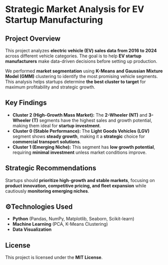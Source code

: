 # Strategic Market Analysis for EV Startup Manufacturing

## Project Overview
This project analyzes **electric vehicle (EV) sales data from 2016 to 2024** across different vehicle categories. The goal is to help **EV startup manufacturers** make data-driven decisions before setting up production. 

We performed **market segmentation** using **K-Means and Gaussian Mixture Model (GMM)** clustering to identify the most promising vehicle segments. This analysis helps startups determine **the best cluster to target** for maximum profitability and strategic growth.  


## Key Findings
- **Cluster 2 (High-Growth Mass Market):** The **2-Wheeler (NT)** and **3-Wheeler (T)** segments have the highest sales and growth potential, making them ideal for **startup investment**.  
- **Cluster 0 (Stable Performance):** The **Light Goods Vehicles (LGV)** segment shows **steady growth**, making it a **strategic** choice for **commercial transport solutions**.  
- **Cluster 1 (Emerging Niche):** This segment has **low growth potential**, requiring **minimal investment** unless market conditions improve.  

## Strategic Recommendations
Startups should **prioritize high-growth and stable markets**, focusing on **product innovation, competitive pricing, and fleet expansion** while cautiously **monitoring emerging niches**.  

## ⚙Technologies Used
- **Python** (Pandas, NumPy, Matplotlib, Seaborn, Scikit-learn)  
- **Machine Learning** (PCA, K-Means Clustering)  
- **Data Visualization**

## License
This project is licensed under the **MIT License**.  
